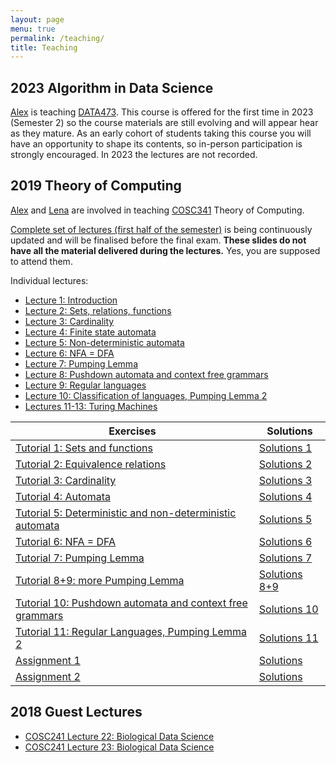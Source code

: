 ```yaml
---
layout: page
menu: true
permalink: /teaching/
title: Teaching
---
```



## 2023 Algorithm in Data Science

[Alex](/alex/) is teaching [DATA473](https://www.canterbury.ac.nz/courseinfo/GetCourseDetails.aspx?course=DATA473&occurrence=23S2(C)&year=2023).
This course is offered for the first time in 2023 (Semester 2) so the course materials are still evolving and will appear hear as they mature.
As an early cohort of students taking this course you will have an opportunity to shape its contents, so in-person participation is strongly encouraged.
In 2023 the lectures are not recorded.


## 2019 Theory of Computing

[Alex](/alex/) and [Lena](/people/) are involved in teaching [COSC341](http://www.cs.otago.ac.nz/cosc341/) Theory of Computing.

[Complete set of lectures (first half of the semester)](COSC341) is being continuously updated and will be finalised before the final exam.
**These slides do not have all the material delivered during the lectures.**
Yes, you are supposed to attend them.

Individual lectures:
- [Lecture 1: Introduction](COSC341#/L1)
- [Lecture 2: Sets, relations, functions](COSC341#/L2)
- [Lecture 3: Cardinality](COSC341#/L3)
- [Lecture 4: Finite state automata](COSC341#/L4)
- [Lecture 5: Non-deterministic automata](COSC341#/L5)
- [Lecture 6: NFA = DFA](COSC341#/L6)
- [Lecture 7: Pumping Lemma](COSC341#/L7)
- [Lecture 8: Pushdown automata and context free grammars](COSC341#/L8)
- [Lecture 9: Regular languages](COSC341#/L9)
- [Lecture 10: Classification of languages, Pumping Lemma 2](COSC341#/L10)
- [Lectures 11-13: Turing Machines](COSC341#/L11)

| Exercises									| Solutions
|---										| ---
| [Tutorial 1: Sets and functions](COSC341_tutorials/T01.pdf)			| [Solutions 1](COSC341_tutorials/T01_solutions.pdf)
| [Tutorial 2: Equivalence relations](COSC341_tutorials/T02.pdf)		| [Solutions 2](COSC341_tutorials/T02_solutions.pdf)
| [Tutorial 3: Cardinality](COSC341_tutorials/T03.pdf)				| [Solutions 3](COSC341_tutorials/T03_solutions.pdf)
| [Tutorial 4: Automata](COSC341_tutorials/T04.pdf)				| [Solutions 4](COSC341_tutorials/T04_solutions.pdf)
| [Tutorial 5: Deterministic and non-deterministic automata](COSC341_tutorials/T05.pdf)| [Solutions 5](COSC341_tutorials/T05_solutions.pdf)
| [Tutorial 6: NFA = DFA](COSC341_tutorials/T06.pdf)				| [Solutions 6](COSC341_tutorials/T06_solutions.pdf)
| [Tutorial 7: Pumping Lemma](COSC341_tutorials/T07.pdf)			| [Solutions 7](COSC341_tutorials/T07_solutions.pdf)
| [Tutorial 8+9: more Pumping Lemma](COSC341_tutorials/T08_09.pdf)		| [Solutions 8+9](COSC341_tutorials/T08_09_solutions.pdf)
| [Tutorial 10: Pushdown automata and context free grammars](COSC341_tutorials/T10.pdf)| [Solutions 10](COSC341_tutorials/T10_solutions.pdf)
| [Tutorial 11: Regular Languages, Pumping Lemma 2](COSC341_tutorials/T11.pdf)	| [Solutions 11](COSC341_tutorials/T11_solutions.pdf)
| [Assignment 1](cosc341_assignment1.pdf)					| [Solutions](cosc341_assignment1_solutions.pdf)
| [Assignment 2](cosc341_assignment2.pdf)					| [Solutions](cosc341_assignment2_solutions.pdf)


## 2018 Guest Lectures

- [COSC241 Lecture 22: Biological Data Science](COSC241_L22)
- [COSC241 Lecture 23: Biological Data Science](COSC241_L22#/scalability)
